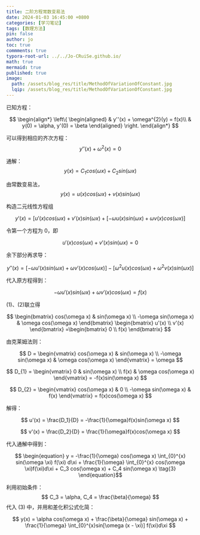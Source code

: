 ```yaml
---
title: 二阶方程常数变易法
date: 2024-01-03 16:45:00 +0800
categories: [学习笔记]
tags: [数理方法]
pin: false
author: jo
toc: true
commments: true
typora-root-url: ../../Jo-CRuiSe.github.io/
math: true
mermaid: true
published: true
image:
  path: /assets/blog_res/title/MethodOfVariationOfConstant.jpg
  lqip: /assets/blog_res/title/MethodOfVariationOfConstant.jpg
---
```


已知方程：

$$ \begin{align*}
\left\{
\begin{aligned}
   & y''(x) + \omega^{2}(y) = f(x)\\
   & y(0) = \alpha, y'(0) = \beta
\end{aligned}
\right.
\end{align*} $$

可以得到相应的齐次方程：$$ y''(x) + \omega^{2}(x) = 0 $$

通解：$$ y(x) = C_{1}cos(\omega x) + C_{2}sin(\omega x)$$

由常数变易法，$$ y(x) = u(x)cos(\omega x) + v(x)sin(\omega x)$$

构造二元线性方程组

$$ y'(x) = [u'(x) cos(\omega x) + v'(x) sin(\omega x) + [-\omega u(x) sin(\omega x) + \omega v(x)cos(\omega x)] $$

令第一个方程为 0，即

$$\begin{equation}
u'(x) cos(\omega x) + v'(x) sin(\omega x) = 0 \tag{1}
\end{equation} $$

余下部分再求导：

$$ y''(x) = [-\omega u'(x) sin(\omega x) + \omega v'(x) cos(\omega x)] - [\omega^{2} u(x) cos(\omega x) + \omega^{2} v(x) sin(\omega x)] $$

代入原方程得到：

$$ \begin{equation}
-\omega u'(x) sin(\omega x) + \omega v'(x) cos(\omega x) = f(x) \tag{2}
\end{equation}$$

(1)、(2)联立得

$$ \begin{bmatrix}  
  cos(\omega x) & sin(\omega x) \\
  -\omega sin(\omega x) & \omega cos(\omega x)
\end{bmatrix} 
\begin{bmatrix}  
  u'(x) \\
  v'(x)
\end{bmatrix} 
=\begin{bmatrix} 
  0 \\
  f(x)
\end{bmatrix} $$

由克莱姆法则：

$$ D =  
\begin{vmatrix}  
  cos(\omega x) & sin(\omega x) \\
  -\omega sin(\omega x) & \omega cos(\omega x)
\end{vmatrix} 
= \omega $$

$$ D_{1} =  
\begin{vmatrix}  
  0 & sin(\omega x) \\
  f(x) & \omega cos(\omega x)
\end{vmatrix} 
= -f(x)sin(\omega x) $$

$$ D_{2} =  
\begin{vmatrix}  
  cos(\omega x) & 0  \\
  -\omega sin(\omega x) & f(x)  
\end{vmatrix} 
= f(x)cos(\omega x) $$

解得：

$$ u'(x) = \frac{D_1}{D} = -\frac{1}{\omega}f(x)sin(\omega x) $$

$$ v'(x) = \frac{D_2}{D} = \frac{1}{\omega}f(x)cos(\omega x) $$

代入通解中得到：

$$ \begin{equation}
y = -\frac{1}{\omega} cos(\omega x) \int_{0}^{x} sin(\omega \xi) f(\xi) d\xi + \frac{1}{\omega} \int_{0}^{x} cos(\omega \xi)f(\xi)d\xi + C_3 cos(\omega x) + C_4 sin(\omega x) \tag{3}
\end{equation}$$

利用初始条件：$$ C_3 = \alpha, C_4 = \frac{\beta}{\omega} $$ 代入 (3) 中，并用和差化积公式化简：

$$ y(x) = \alpha cos(\omega x) + \frac{\beta}{\omega} sin(\omega x) + \frac{1}{\omega} \int_{0}^{x}sin[\omega (x - \xi)] f(\xi)d\xi $$

